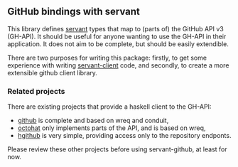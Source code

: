 ## GitHub bindings with servant

This library defines [servant](http://hackage.haskell.org/package/servant)
types that map to (parts of) the GitHub API v3 (GH-API). It should be useful
for anyone wanting to use the GH-API in their
application. It does not aim to be complete, but should be easily extendible.

There are two purposes for writing this package: firstly, to get some experience
with writing
[servant-client](http://hackage.haskell.org/package/servant-client) code, and
secondly, to create a more extensible github client library. 

### Related projects

There are existing projects that provide a haskell client to the GH-API:
  * [github](http://hackage.haskell.org/package/github) is complete and
    based on wreq and conduit,
  * [octohat](http://hackage.haskell.org/package/octohat) only implements parts
    of the API, and is based on wreq,
  * [hgithub](http://hackage.haskell.org/package/hgithub) is very simple,
    providing access only to the repository endponts.

Please review these other projects before using servant-github, at least for now.



